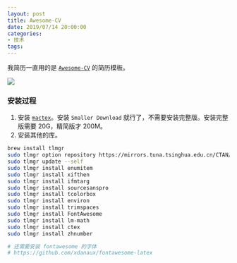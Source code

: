 ```yaml
---
layout: post
title: Awesome-CV
date: 2019/07/14 20:00:00
categories:
- 技术
tags:
---
```


我简历一直用的是 [`Awesome-CV`](https://github.com/posquit0/Awesome-CV) 的简历模板。

![](http://pics.naaln.com/blog/2019-07-14-091539.jpg-basicBlog)

### 安装过程

1. 安装 [`mactex`](https://tug.org/mactex/)。安装 `Smaller Download` 就行了，不需要安装完整版。安装完整版需要 20G，精简版才 200M。
2. 安装其他的库。

```bash
brew install tlmgr
sudo tlmgr option repository https://mirrors.tuna.tsinghua.edu.cn/CTAN/systems/texlive/tlnet
sudo tlmgr update --self
sudo tlmgr install enumitem
sudo tlmgr install xifthen
sudo tlmgr install ifmtarg
sudo tlmgr install sourcesanspro
sudo tlmgr install tcolorbox
sudo tlmgr install environ
sudo tlmgr install trimspaces
sudo tlmgr install FontAwesome
sudo tlmgr install lm-math
sudo tlmgr install ctex
sudo tlmgr install zhnumber

# 还需要安装 fontawesome 的字体
# https://github.com/xdanaux/fontawesome-latex
```
